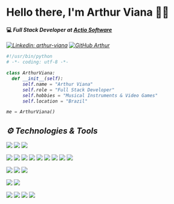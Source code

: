 # Hello there, I'm Arthur Viana 👋🏾

#### <p>💻 <em>Full Stack Developer at <a href="https://actiosoftware.com">Actio Software</a></p>
  
[![Linkedin: arthur-viana](https://img.shields.io/badge/-Arthur%20Viana-blue?style=flat-square&logo=Linkedin&logoColor=white&link=https://www.linkedin.com/in/arthur-viana/)](https://www.linkedin.com/in/arthur-viana/)
[![GitHub Arthur](https://img.shields.io/github/followers/VianaArthur?label=follow&style=social)](https://github.com/VianaArthur)

```python
#!/usr/bin/python
# -*- coding: utf-8 -*-

class ArthurViana:
  def __init__(self):
      self.name = "Arthur Viana"
      self.role = "Full Stack Developer"
      self.hobbies = "Musical Instruments & Video Games"
      self.location = "Brazil"

me = ArthurViana()
```

 ## ⚙️ Technologies & Tools
![](https://img.shields.io/badge/OS-macOS-informational?style=flat&logo=apple&logoColor=white&color=6aa6f8)
![](https://img.shields.io/badge/OS-Windows-informational?style=flat&logo=windows&logoColor=white&color=6aa6f8)
![](https://img.shields.io/badge/Editor-VS_Code-informational?style=flat&logo=visual-studio-code&logoColor=white&color=6aa6f8)

![](https://img.shields.io/badge/Front--end-React-informational?style=flat&logo=react&logoColor=white&color=6aa6f8)
![](https://img.shields.io/badge/Front--end-Next.js-informational?style=flat&logo=next-dot-js&logoColor=white&color=6aa6f8)
![](https://img.shields.io/badge/Front--end-JavaScript-informational?style=flat&logo=javascript&logoColor=white&color=6aa6f8)
![](https://img.shields.io/badge/Front--end-HTML5-informational?style=flat&logo=html5&logoColor=white&color=6aa6f8)
![](https://img.shields.io/badge/Front--end-CSS3-informational?style=flat&logo=css3&logoColor=white&color=6aa6f8)
![](https://img.shields.io/badge/Front--end-Sass-informational?style=flat&logo=sass&logoColor=white&color=6aa6f8)
![](https://img.shields.io/badge/Front--end-Bootstrap-informational?style=flat&logo=bootstrap&logoColor=white&color=6aa6f8)
![](https://img.shields.io/badge/Front--end-Tailwind%20CSS-informational?style=flat&logo=tailwind-css&logoColor=white&color=6aa6f8)
![](https://img.shields.io/badge/Front--end-styled--components-informational?style=flat&logo=styled-components&logoColor=white&color=6aa6f8)

![](https://img.shields.io/badge/Back--end-.NET-informational?style=flat&logo=dot-net&logoColor=white&color=6aa6f8)
![](https://img.shields.io/badge/Back--end-C%23-informational?style=flat&logo=c-sharp&logoColor=white&color=6aa6f8)
![](https://img.shields.io/badge/Back--end-Python-informational?style=flat&logo=python&logoColor=white&color=6aa6f8)

![](https://img.shields.io/badge/Database-Microsoft%20SQL%20Server-informational?style=flat&logo=microsoft-sql-server&logoColor=white&color=6aa6f8)
![](https://img.shields.io/badge/Database-Oracle%20SQL-informational?style=flat&logo=oracle&logoColor=white&color=6aa6f8)
  
![](https://img.shields.io/badge/Git-Command%20Line-informational?style=flat&logo=git&logoColor=white&color=6aa6f8)
![](https://img.shields.io/badge/Git-GitHub-informational?style=flat&logo=github&logoColor=white&color=6aa6f8)
![](https://img.shields.io/badge/Git-Bitbucket-informational?style=flat&logo=bitbucket&logoColor=white&color=6aa6f8)
![](https://img.shields.io/badge/Git-GitKraken-informational?style=flat&logo=gitkraken&logoColor=white&color=6aa6f8)

  
  
  

